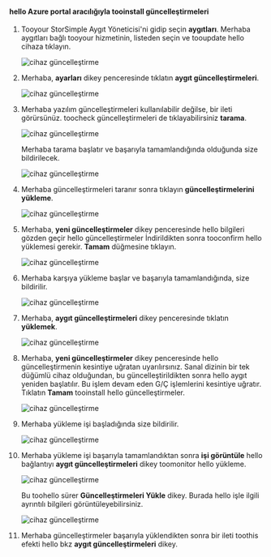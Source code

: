 <!--author=alkohli last changed: 01/18/17 -->

#### <a name="tooinstall-updates-via-hello-azure-portal"></a>hello Azure portal aracılığıyla tooinstall güncelleştirmeleri

1. Tooyour StorSimple Aygıt Yöneticisi'ni gidip seçin **aygıtları**. Merhaba aygıtları bağlı tooyour hizmetinin, listeden seçin ve tooupdate hello cihaza tıklayın. 

    ![cihaz güncelleştirme](../includes/media/storsimple-virtual-array-install-update-via-portal-04/azupdate1m.png) 

2. Merhaba, **ayarları** dikey penceresinde tıklatın **aygıt güncelleştirmeleri**. 

    ![cihaz güncelleştirme](../includes/media/storsimple-virtual-array-install-update-via-portal-04/azupdate2m.png)  

3. Merhaba yazılım güncelleştirmeleri kullanılabilir değilse, bir ileti görürsünüz. toocheck güncelleştirmeleri de tıklayabilirsiniz **tarama**.

    ![cihaz güncelleştirme](../includes/media/storsimple-virtual-array-install-update-via-portal-04/azupdate3m1.png)

    Merhaba tarama başlatır ve başarıyla tamamlandığında olduğunda size bildirilecek.

    ![cihaz güncelleştirme](../includes/media/storsimple-virtual-array-install-update-via-portal-04/azupdate5m.png)

4. Merhaba güncelleştirmeleri taranır sonra tıklayın **güncelleştirmelerini yükleme**. 

    ![cihaz güncelleştirme](../includes/media/storsimple-virtual-array-install-update-via-portal-04/azupdate6m.png)

5. Merhaba, **yeni güncelleştirmeler** dikey penceresinde hello bilgileri gözden geçir hello güncelleştirmeler İndirildikten sonra tooconfirm hello yüklemesi gerekir. **Tamam** düğmesine tıklayın.

    ![cihaz güncelleştirme](../includes/media/storsimple-virtual-array-install-update-via-portal-04/azupdate7m.png)

6. Merhaba karşıya yükleme başlar ve başarıyla tamamlandığında, size bildirilir.

     ![cihaz güncelleştirme](../includes/media/storsimple-virtual-array-install-update-via-portal-04/azupdate8m.png)

5. Merhaba, **aygıt güncelleştirmeleri** dikey penceresinde tıklatın **yüklemek**.

     ![cihaz güncelleştirme](../includes/media/storsimple-virtual-array-install-update-via-portal-04/azupdate11m1.png)   

6. Merhaba, **yeni güncelleştirmeler** dikey penceresinde hello güncelleştirmenin kesintiye uğratan uyarılırsınız. Sanal dizinin bir tek düğümlü cihaz olduğundan, bu güncelleştirildikten sonra hello aygıt yeniden başlatılır. Bu işlem devam eden G/Ç işlemlerini kesintiye uğratır. Tıklatın **Tamam** tooinstall hello güncelleştirmeler. 

    ![cihaz güncelleştirme](../includes/media/storsimple-virtual-array-install-update-via-portal-04/azupdate12m.png) 

7. Merhaba yükleme işi başladığında size bildirilir. 

    ![cihaz güncelleştirme](../includes/media/storsimple-virtual-array-install-update-via-portal-04/azupdate13m.png)

8.  Merhaba yükleme işi başarıyla tamamlandıktan sonra **işi görüntüle** hello bağlantıyı **aygıt güncelleştirmeleri** dikey toomonitor hello yükleme. 

    ![cihaz güncelleştirme](../includes/media/storsimple-virtual-array-install-update-via-portal-04/azupdate15m1.png)

    Bu toohello sürer **Güncelleştirmeleri Yükle** dikey. Burada hello işle ilgili ayrıntılı bilgileri görüntüleyebilirsiniz.

    ![cihaz güncelleştirme](../includes/media/storsimple-virtual-array-install-update-via-portal-04/azupdate16m1.png)

9. Merhaba güncelleştirmeler başarıyla yüklendikten sonra bir ileti toothis efekti hello bkz **aygıt güncelleştirmeleri** dikey. 
